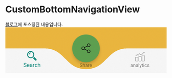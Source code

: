 # CustomBottomNavigationView

[블로그](https://footcode.tistory.com/9)에 포스팅된 내용입니다.  
![image](image1.png)
